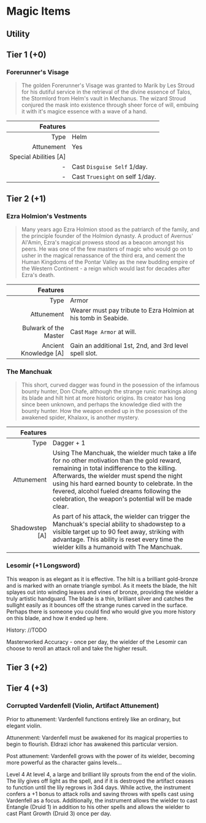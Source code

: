 # Magic Items

## Utility

## Tier 1 (+0)

### Forerunner's Visage
> The golden Forerunner's Visage was granted to Marik by Les Stroud for his dutiful service in the retrieval of the divine essence of Talos, the Stormlord from Helm's vault in Mechanus. The wizard Stroud conjured the mask into existence through sheer force of will, embuing it with it's magice essence with a wave of a hand.

| Features | |
|----:|----|
| Type | Helm |
| Attunement | Yes |
| Special Abilities [A] | |
| - | Cast `Disguise Self` 1/day. |
| - | Cast `Truesight` on self 1/day. |

## Tier 2 (+1)

### Ezra Holmion's Vestments
> Many years ago Ezra Holmion stood as the patriarch of the family, and the principle founder of the Holmion dynasty. A product of Avernus' Al'Amin, Ezra's magical prowess stood as a beacon amongst his peers. He was one of the few masters of magic who would go on to usher in the magical renassance of the third era, and cement the Human Kingdoms of the Pontar Valley as the new budding empire of the Western Continent - a reign which would last for decades after Ezra's death.

| Features | |
|----:|----|
| Type | Armor |
| Attunement | Wearer must pay tribute to Ezra Holmion at his tomb in Seabide. |
| Bulwark of the Master | Cast `Mage Armor` at will. |
| Ancient Knowledge [A] | Gain an additional 1st, 2nd, and 3rd level spell slot. |

### The Manchuak
> This short, curved dagger was found in the posession of the infamous bounty hunter, Don Chafe, although the strange runic markings along its blade and hilt hint at more historic origins. Its creator has long since been unknown, and perhaps the knowledge died with the bounty hunter. How the weapon ended up in the posession of the awakened spider, Khalaxx, is another mystery.

| Features | |
|----:|----|
| Type | Dagger + 1 |
| Attunement | Using The Manchuak, the wielder much take a life for no other motivation than the gold reward, remaining in total indifference to the killing. Afterwards, the wielder must spend the night using his hard earned bounty to celebrate. In the fevered, alcohol fueled dreams following the celebration, the weapon's potential will be made clear.  |
| Shadowstep [A] | As part of his attack, the wielder can trigger the Manchuak's special ability to shadowstep to a visible target up to 90 feet away, striking with advantage. This ability is reset every time the wielder kills a humanoid with The Manchuak. |

### Lesomir (+1 Longsword)
This weapon is as elegant as it is effective. The hilt is a brilliant gold-bronze and is marked with an ornate triangle symbol. As it meets the blade, the hilt splayes out into winding leaves and vines of bronze, providing the wielder a truly artistic handguard. The blade is a thin, brilliant silver and catches the sullight easily as it bounces off the strange runes carved in the surface. Perhaps there is someone you could find who would give you more history on this blade, and how it ended up here.

History: //TODO

Masterworked Accuracy - once per day, the wielder of the Lesomir can choose to reroll an attack roll and take the higher result.

## Tier 3 (+2)

## Tier 4 (+3)

### Corrupted Vardenfell (Violin, Artifact Attunement)
Prior to attunement:
Vardenfell functions entirely like an ordinary, but elegant violin.

Attunenment: Vardenfell must be awakened for its magical properties to begin to flourish. Eldrazi ichor has awakened this particular version.

Post attunement:
Vardenfell grows with the power of its wielder, becoming more powerful as the character gains levels...

Level 4
At level 4, a large and brilliant lily sprouts from the end of the violin. The lily gives off light as the spell, and if it is destroyed the artifact ceases to function until the lily regrows in 3d4 days. While active, the instrument confers a +1 bonus to attack rolls and saving throws with spells cast using Vardenfell as a focus. Additionally, the instrument allows the wielder to cast Entangle (Druid 1) in addition to his other spells and allows the wielder to cast Plant Growth (Druid 3) once per day.